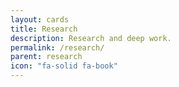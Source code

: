 ```yaml
---
layout: cards
title: Research
description: Research and deep work.
permalink: /research/
parent: research
icon: "fa-solid fa-book"
---
```

